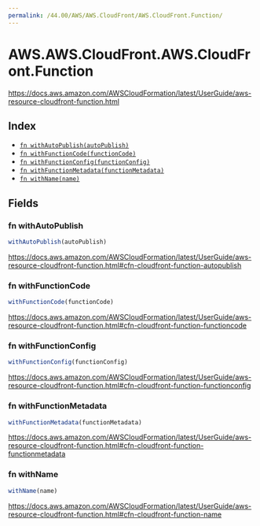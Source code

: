 ```yaml
---
permalink: /44.00/AWS/AWS.CloudFront/AWS.CloudFront.Function/
---
```


# AWS.AWS.CloudFront.AWS.CloudFront.Function

https://docs.aws.amazon.com/AWSCloudFormation/latest/UserGuide/aws-resource-cloudfront-function.html

## Index

* [`fn withAutoPublish(autoPublish)`](#fn-withautopublish)
* [`fn withFunctionCode(functionCode)`](#fn-withfunctioncode)
* [`fn withFunctionConfig(functionConfig)`](#fn-withfunctionconfig)
* [`fn withFunctionMetadata(functionMetadata)`](#fn-withfunctionmetadata)
* [`fn withName(name)`](#fn-withname)

## Fields

### fn withAutoPublish

```ts
withAutoPublish(autoPublish)
```

https://docs.aws.amazon.com/AWSCloudFormation/latest/UserGuide/aws-resource-cloudfront-function.html#cfn-cloudfront-function-autopublish

### fn withFunctionCode

```ts
withFunctionCode(functionCode)
```

https://docs.aws.amazon.com/AWSCloudFormation/latest/UserGuide/aws-resource-cloudfront-function.html#cfn-cloudfront-function-functioncode

### fn withFunctionConfig

```ts
withFunctionConfig(functionConfig)
```

https://docs.aws.amazon.com/AWSCloudFormation/latest/UserGuide/aws-resource-cloudfront-function.html#cfn-cloudfront-function-functionconfig

### fn withFunctionMetadata

```ts
withFunctionMetadata(functionMetadata)
```

https://docs.aws.amazon.com/AWSCloudFormation/latest/UserGuide/aws-resource-cloudfront-function.html#cfn-cloudfront-function-functionmetadata

### fn withName

```ts
withName(name)
```

https://docs.aws.amazon.com/AWSCloudFormation/latest/UserGuide/aws-resource-cloudfront-function.html#cfn-cloudfront-function-name